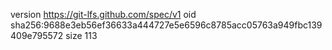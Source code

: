 version https://git-lfs.github.com/spec/v1
oid sha256:9688e3eb56ef36633a444727e5e6596c8785acc05763a949fbc139409e795572
size 113
